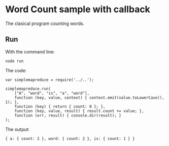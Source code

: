 # Word Count sample with callback

The clasical program counting words.

## Run

With the command line:
```
node run
```

The code:
```
var simplemapreduce = require('../..');

simplemapreduce.run(
    ["A", "word", "is", "a", "word"], 
    function (key, value, context) { context.emit(value.toLowerCase(), 1); },
    function (key) { return { count: 0 }; },
    function (key, value, result) { result.count += value; },
    function (err, result) { console.dir(result); }
);
```

The output:
```
{ a: { count: 2 }, word: { count: 2 }, is: { count: 1 } }
```

